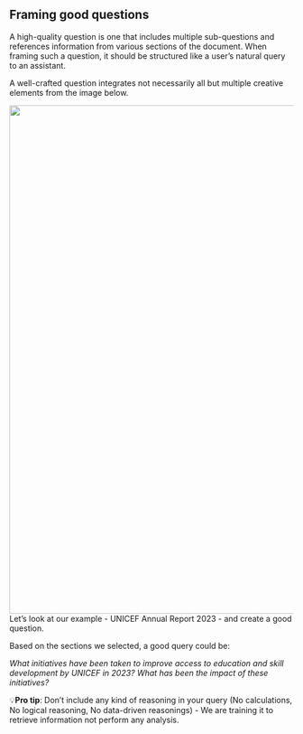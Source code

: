 ## Framing good questions

A high-quality question is one that includes multiple sub-questions and references information from various sections of the document. When framing such a question, it should be structured like a user’s natural query to an assistant.

A well-crafted question integrates not necessarily all but multiple creative elements from the image below.

<img height = "900" width = "800" src = "${PRIVATE_IMAGE_INTRO_2}" />
Let’s look at our example - UNICEF Annual Report 2023 - and create a good question.

Based on the sections we selected, a good query could be:

*What initiatives have been taken to improve access to education and skill development by UNICEF in 2023? What has been the impact of these initiatives?*

💡**Pro tip**: Don’t include any kind of reasoning in your query (No calculations, No logical reasoning, No data-driven reasonings) - We are training it to retrieve information not perform any analysis.
